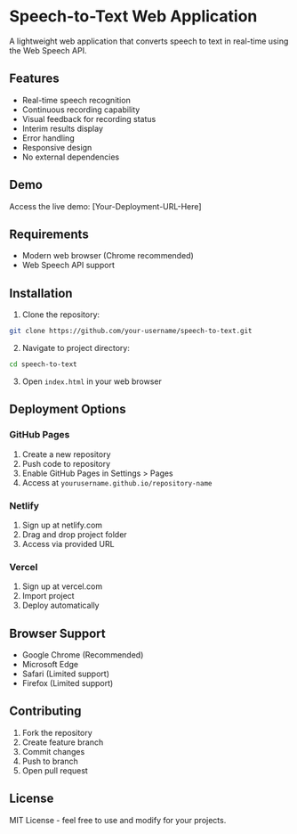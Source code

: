 # Speech-to-Text Web Application

A lightweight web application that converts speech to text in real-time using the Web Speech API.

## Features

- Real-time speech recognition
- Continuous recording capability
- Visual feedback for recording status
- Interim results display
- Error handling
- Responsive design
- No external dependencies

## Demo

Access the live demo: [Your-Deployment-URL-Here]

## Requirements

- Modern web browser (Chrome recommended)
- Web Speech API support

## Installation

1. Clone the repository:
```bash
git clone https://github.com/your-username/speech-to-text.git
```

2. Navigate to project directory:
```bash
cd speech-to-text
```

3. Open `index.html` in your web browser

## Deployment Options

### GitHub Pages
1. Create a new repository
2. Push code to repository
3. Enable GitHub Pages in Settings > Pages
4. Access at `yourusername.github.io/repository-name`

### Netlify
1. Sign up at netlify.com
2. Drag and drop project folder
3. Access via provided URL

### Vercel
1. Sign up at vercel.com
2. Import project
3. Deploy automatically

## Browser Support

- Google Chrome (Recommended)
- Microsoft Edge
- Safari (Limited support)
- Firefox (Limited support)

## Contributing

1. Fork the repository
2. Create feature branch
3. Commit changes
4. Push to branch
5. Open pull request

## License

MIT License - feel free to use and modify for your projects.